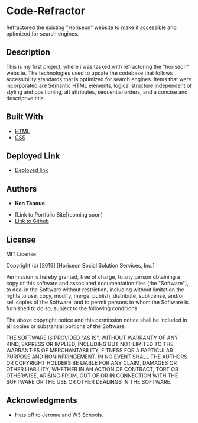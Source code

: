 # Code-Refractor

Refractored the existing "Horiseon" website to make it accessible and optimized for search engines.  

## Description

This is my first project, where i was tasked with refractoring the "horiseon" website.  The technologies used to update the codebase that follows accessibility standards that is optimized for search engines.
Items that were incorporated are Semantic HTML elements, logical structure independent of styling and positioning, alt attributes, sequential orders, and a concise and descriptive title.

## Built With

* [HTML](https://developer.mozilla.org/en-US/docs/Web/HTML)
* [CSS](https://developer.mozilla.org/en-US/docs/Web/CSS)

## Deployed Link

* [Deployed link](https://kent28808.github.io/Code-Refractor/)


## Authors

* **Ken Tanoue** 

- [Link to Portfolio Site](coming soon)
- [Link to Github](https://github.com/kent28808/)

## License

MIT License

Copyright (c) [2019] [Horiseon Social Solution Services, Inc.]

Permission is hereby granted, free of charge, to any person obtaining a copy
of this software and associated documentation files (the "Software"), to deal
in the Software without restriction, including without limitation the rights
to use, copy, modify, merge, publish, distribute, sublicense, and/or sell
copies of the Software, and to permit persons to whom the Software is
furnished to do so, subject to the following conditions:

The above copyright notice and this permission notice shall be included in all
copies or substantial portions of the Software.

THE SOFTWARE IS PROVIDED "AS IS", WITHOUT WARRANTY OF ANY KIND, EXPRESS OR
IMPLIED, INCLUDING BUT NOT LIMITED TO THE WARRANTIES OF MERCHANTABILITY,
FITNESS FOR A PARTICULAR PURPOSE AND NONINFRINGEMENT. IN NO EVENT SHALL THE
AUTHORS OR COPYRIGHT HOLDERS BE LIABLE FOR ANY CLAIM, DAMAGES OR OTHER
LIABILITY, WHETHER IN AN ACTION OF CONTRACT, TORT OR OTHERWISE, ARISING FROM,
OUT OF OR IN CONNECTION WITH THE SOFTWARE OR THE USE OR OTHER DEALINGS IN THE
SOFTWARE.

## Acknowledgments

* Hats off to Jerome and W3 Schools.
